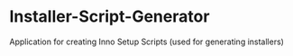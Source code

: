 # Installer-Script-Generator

Application for creating Inno Setup Scripts (used for generating installers)

